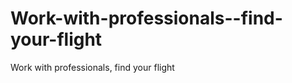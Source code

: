 Work-with-professionals--find-your-flight
=========================================

Work with professionals, find your flight